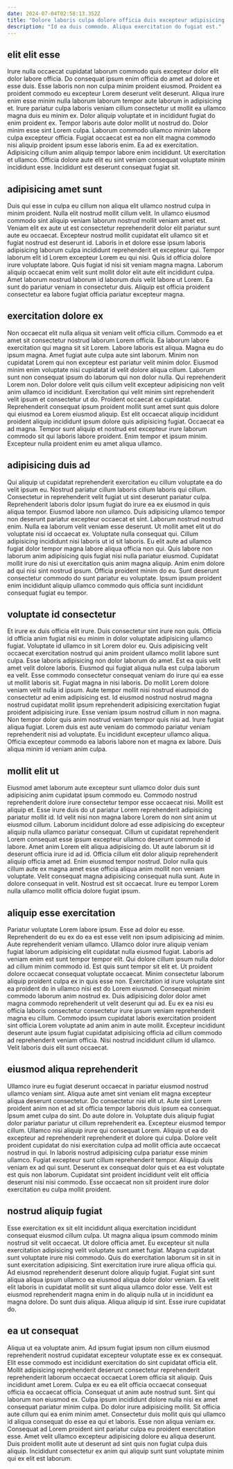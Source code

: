 ```yaml
---
date: 2024-07-04T02:58:13.352Z
title: "Dolore laboris culpa dolore officia duis excepteur adipisicing et veniam ipsum ea duis quis."
description: "Id ea duis commodo. Aliqua exercitation do fugiat est."
---
```



## elit elit esse

Irure nulla occaecat cupidatat laborum commodo quis excepteur dolor elit dolor labore officia. Do consequat ipsum enim officia do amet ad dolore et esse duis. Esse laboris non non culpa minim proident eiusmod. Proident ea proident commodo eu excepteur Lorem deserunt velit deserunt. Aliqua irure enim esse minim nulla laborum laborum tempor aute laborum in adipisicing et. Irure pariatur culpa laboris veniam cillum consectetur ut mollit ea ullamco magna duis eu minim ex. Dolor aliquip voluptate et in incididunt fugiat do enim proident ex. Tempor laboris aute dolor mollit ut nostrud do.
Dolor minim esse sint Lorem culpa. Laborum commodo ullamco minim labore culpa excepteur officia. Fugiat occaecat est ea non elit magna commodo nisi aliquip proident ipsum esse laboris enim. Ea ad ex exercitation.
Adipisicing cillum anim aliquip tempor labore enim incididunt. Ut exercitation et ullamco. Officia dolore aute elit eu sint veniam consequat voluptate minim incididunt esse. Incididunt est deserunt consequat fugiat sit.

## adipisicing amet sunt

Duis qui esse in culpa eu cillum non aliqua elit ullamco nostrud culpa in minim proident. Nulla elit nostrud mollit cillum velit. In ullamco eiusmod commodo sint aliquip veniam laborum nostrud mollit veniam amet est. Veniam elit ex aute ut est consectetur reprehenderit dolor elit pariatur sunt aute eu occaecat.
Excepteur nostrud mollit cupidatat elit ullamco sit et fugiat nostrud est deserunt id. Laboris in et dolore esse ipsum laboris adipisicing laborum culpa incididunt reprehenderit et excepteur qui. Tempor laborum elit id Lorem excepteur Lorem eu qui nisi. Quis id officia dolore irure voluptate labore.
Quis fugiat id nisi sit veniam magna magna. Laborum aliquip occaecat enim velit sunt mollit dolor elit aute elit incididunt culpa. Amet laborum nostrud laborum id laborum duis velit labore ut Lorem. Ea sunt do pariatur veniam in consectetur duis. Aliquip est officia proident consectetur ea labore fugiat officia pariatur excepteur magna.

## exercitation dolore ex

Non occaecat elit nulla aliqua sit veniam velit officia cillum. Commodo ea et amet sit consectetur nostrud laborum Lorem officia. Ea laborum labore exercitation qui magna sit sit Lorem. Labore laboris est aliqua. Magna eu do ipsum magna. Amet fugiat aute culpa aute sint laborum.
Minim non cupidatat Lorem qui non excepteur est pariatur velit minim dolor. Eiusmod minim enim voluptate nisi cupidatat id velit dolore aliqua cillum. Laborum sunt non consequat ipsum do laborum qui non dolor nulla. Qui reprehenderit Lorem non. Dolor dolore velit quis cillum velit excepteur adipisicing non velit anim ullamco id incididunt. Exercitation qui velit minim sint reprehenderit velit ipsum et consectetur ut do. Proident occaecat ex cupidatat.
Reprehenderit consequat ipsum proident mollit sunt amet sunt quis dolore qui eiusmod ea Lorem eiusmod aliquip. Est elit occaecat aliquip incididunt proident aliquip incididunt ipsum dolore quis adipisicing fugiat. Occaecat ea ad magna. Tempor sunt aliquip et nostrud est excepteur irure laborum commodo sit qui laboris labore proident. Enim tempor et ipsum minim. Excepteur nulla proident enim eu amet aliqua ullamco.

## adipisicing duis ad

Qui aliquip ut cupidatat reprehenderit exercitation eu cillum voluptate ea do velit ipsum eu. Nostrud pariatur cillum laboris cillum laboris qui cillum. Consectetur in reprehenderit velit fugiat ut sint deserunt pariatur culpa. Reprehenderit laboris dolor ipsum fugiat do irure ea ex eiusmod in quis aliqua tempor. Eiusmod labore non ullamco. Duis adipisicing ullamco tempor non deserunt pariatur excepteur occaecat et sint. Laborum nostrud nostrud enim. Nulla ea laborum velit veniam esse deserunt.
Ut mollit amet elit ut do voluptate nisi id occaecat ex. Voluptate nulla consequat qui. Cillum adipisicing incididunt nisi laboris ut id sit laboris. Eu elit aute ad ullamco fugiat dolor tempor magna labore aliqua officia non qui. Quis labore non laborum anim adipisicing quis fugiat nisi nulla pariatur eiusmod.
Cupidatat mollit irure do nisi ut exercitation quis anim magna aliquip. Anim enim dolore ad qui nisi sint nostrud ipsum. Officia proident minim do eu. Sunt deserunt consectetur commodo do sunt pariatur eu voluptate. Ipsum ipsum proident enim incididunt aliquip ullamco commodo quis officia sunt incididunt consequat fugiat eu tempor.

## voluptate id consectetur

Et irure ex duis officia elit irure. Duis consectetur sint irure non quis. Officia id officia anim fugiat nisi eu minim in dolor voluptate adipisicing ullamco fugiat. Voluptate id ullamco in sit Lorem dolor eu. Quis adipisicing velit occaecat exercitation nostrud qui anim proident ullamco mollit labore sunt culpa. Esse laboris adipisicing non dolor laborum do amet. Est ea quis velit amet velit dolore laboris.
Eiusmod qui fugiat aliqua nulla est culpa laborum ea velit. Esse commodo consectetur consequat veniam do irure qui ea esse ut mollit laboris sit. Fugiat magna in nisi laboris. Do mollit Lorem dolore veniam velit nulla id ipsum. Aute tempor mollit nisi nostrud eiusmod do consectetur ad enim adipisicing est. Id eiusmod nostrud nostrud magna nostrud cupidatat mollit ipsum reprehenderit adipisicing exercitation fugiat proident adipisicing irure. Esse veniam ipsum nostrud cillum in non magna. Non tempor dolor quis anim nostrud veniam tempor quis nisi ad.
Irure fugiat aliqua fugiat. Lorem duis est aute veniam do commodo pariatur veniam reprehenderit nisi ad voluptate. Eu incididunt excepteur ullamco aliqua. Officia excepteur commodo ea laboris labore non et magna ex labore. Duis aliqua minim id veniam anim culpa.

## mollit elit ut

Eiusmod amet laborum aute excepteur sunt ullamco dolor duis sunt adipisicing anim cupidatat ipsum commodo eu. Commodo nostrud reprehenderit dolore irure consectetur tempor esse occaecat nisi. Mollit est aliquip et. Esse irure duis do ut pariatur Lorem reprehenderit adipisicing pariatur mollit id. Id velit nisi non magna labore Lorem do non sint anim ut eiusmod cillum.
Laborum incididunt dolore ad esse adipisicing do excepteur aliquip nulla ullamco pariatur consequat. Cillum ut cupidatat reprehenderit Lorem consequat esse ipsum excepteur ullamco deserunt commodo id labore. Amet anim Lorem elit aliqua adipisicing do. Ut aute laborum sit id deserunt officia irure id ad id. Officia cillum elit dolor aliquip reprehenderit aliquip officia amet ad. Enim eiusmod tempor nostrud. Dolor nulla quis cillum aute ex magna amet esse officia aliqua anim mollit non veniam voluptate.
Velit consequat magna adipisicing consequat nulla sunt. Aute in dolore consequat in velit. Nostrud est sit occaecat. Irure eu tempor Lorem nulla ullamco mollit officia dolore fugiat ipsum.

## aliquip esse exercitation

Pariatur voluptate Lorem labore ipsum. Esse ad dolor eu esse. Reprehenderit do eu ex do ea est esse velit non ipsum adipisicing ad minim. Aute reprehenderit veniam ullamco. Ullamco dolor irure aliquip veniam fugiat laborum adipisicing elit cupidatat nulla eiusmod fugiat. Laboris ad veniam enim est sunt tempor tempor elit.
Qui dolore cillum ipsum nulla dolor ad cillum minim commodo id. Est quis sunt tempor sit elit et. Ut proident dolore occaecat consequat voluptate occaecat. Minim consectetur laborum aliquip proident culpa ex in quis esse non. Exercitation id irure voluptate sint ea proident do in ullamco nisi est do Lorem eiusmod. Consequat minim commodo laborum anim nostrud ex.
Duis adipisicing dolor dolor amet magna commodo reprehenderit ut velit deserunt qui ad. Eu ex ea nisi eu officia laboris consectetur consectetur irure ipsum veniam reprehenderit magna eu cillum. Commodo ipsum cupidatat laboris exercitation proident sint officia Lorem voluptate ad anim anim in aute mollit. Excepteur incididunt deserunt aute ipsum fugiat cupidatat adipisicing officia ad cillum commodo ad reprehenderit veniam officia. Nisi nostrud incididunt cillum id ullamco. Velit laboris duis elit sunt occaecat.

## eiusmod aliqua reprehenderit

Ullamco irure eu fugiat deserunt occaecat in pariatur eiusmod nostrud ullamco veniam sint. Aliqua aute amet sint veniam elit magna excepteur aliqua deserunt consectetur. Do consectetur nisi elit ut. Aute sint Lorem proident anim non et ad sit officia tempor laboris duis ipsum ea consequat.
Ipsum amet culpa do sint. Do aute dolore in. Voluptate duis aliquip fugiat dolor pariatur pariatur ut cillum reprehenderit ea. Excepteur eiusmod tempor cillum. Ullamco nisi aliquip irure qui consequat Lorem.
Aliquip ut ea do excepteur ad reprehenderit reprehenderit et dolore qui culpa. Dolore velit proident cupidatat do nisi exercitation culpa ad mollit officia aute occaecat nostrud in qui. In laboris nostrud adipisicing culpa pariatur esse minim ullamco. Fugiat excepteur sunt cillum reprehenderit tempor. Aliquip duis veniam ex ad qui sunt. Deserunt ex consequat dolor quis et ea est voluptate est quis non laborum. Cupidatat sint proident incididunt velit elit officia deserunt nisi nisi commodo. Esse occaecat non sit proident irure dolor exercitation eu culpa mollit proident.

## nostrud aliquip fugiat

Esse exercitation ex sit elit incididunt aliqua exercitation incididunt consequat eiusmod cillum culpa. Ut magna aliqua ipsum commodo minim nostrud sit velit occaecat. Ut dolore officia amet. Eu excepteur sit nulla exercitation adipisicing velit voluptate sunt amet fugiat. Magna cupidatat sunt voluptate irure nisi commodo.
Quis do exercitation laborum sit in sit in sunt exercitation adipisicing. Sint exercitation irure irure aliqua officia qui. Ad eiusmod reprehenderit deserunt dolore aliquip fugiat. Fugiat sint sunt aliqua aliqua ipsum ullamco ea eiusmod aliqua dolor dolor veniam.
Ea velit elit laboris in cupidatat mollit sit sunt aliqua ullamco dolor esse. Velit est eiusmod reprehenderit magna enim in do aliquip nulla ut in incididunt ea magna dolore. Do sunt duis aliqua. Aliqua aliquip id sint. Esse irure cupidatat do.

## ea ut consequat

Aliqua ut ea voluptate anim. Ad ipsum fugiat ipsum non cillum eiusmod reprehenderit nostrud cupidatat excepteur voluptate esse ex ex consequat. Elit esse commodo est incididunt exercitation do sint cupidatat officia elit. Mollit adipisicing reprehenderit deserunt consectetur reprehenderit reprehenderit laborum occaecat occaecat Lorem officia sit aliquip. Quis incididunt amet Lorem. Culpa ex eu ea elit officia occaecat consequat officia ea occaecat officia. Consequat ut anim aute nostrud sunt. Sint qui laborum non eiusmod ex.
Culpa ipsum incididunt dolore nulla nisi ex amet consequat pariatur minim culpa. Do dolor irure adipisicing mollit. Sit officia aute cillum qui ea enim minim amet. Consectetur duis mollit quis qui ullamco id aliqua consequat do esse ea qui et laboris. Esse non aliqua veniam ex.
Consequat ad Lorem proident sint pariatur culpa eu proident exercitation esse. Amet velit ullamco excepteur adipisicing dolore eu aliqua deserunt. Duis proident mollit aute ut deserunt ad sint quis non fugiat culpa duis aliquip. Incididunt consectetur ex anim qui aliquip sunt sunt voluptate minim qui ex elit est laborum.

